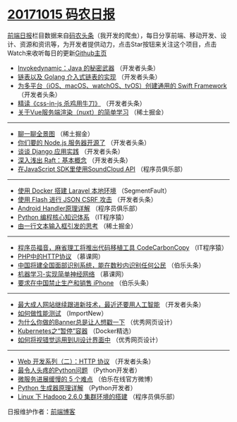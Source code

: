 # [20171015 码农日报](https://toutiao.qdkfweb.cn/date/2017/10/15)

[前端日报](https://qdkfweb.cn/c/news)栏目数据来自[码农头条](https://toutiao.qdkfweb.cn/)（我开发的爬虫），每日分享前端、移动开发、设计、资源和资讯等，为开发者提供动力，点击Star按钮来关注这个项目，点击Watch来收听每日的更新[Github主页](https://github.com/kujian/frontendDaily)
* [Invokedynamic：Java 的秘密武器](https://toutiao.qdkfweb.cn/53822.html) （开发者头条）
* [链表以及 Golang 介入式链表的实现](https://toutiao.qdkfweb.cn/53826.html) （开发者头条）
* [为多平台（iOS、macOS、watchOS、tvOS）创建通用的 Swift Framework](https://toutiao.qdkfweb.cn/53824.html) （开发者头条）
* [精读《css-in-js 杀鸡用牛刀》](https://toutiao.qdkfweb.cn/53827.html) （开发者头条）
* [关于Vue服务端渲染（nuxt）的简单学习](https://toutiao.qdkfweb.cn/53814.html) （稀土掘金）

***
* [聊一聊全景图](https://toutiao.qdkfweb.cn/53812.html) （稀土掘金）
* [你们要的 Node.js 服务器开源了](https://toutiao.qdkfweb.cn/53818.html) （开发者头条）
* [谈谈 Django 应用实践](https://toutiao.qdkfweb.cn/53820.html) （开发者头条）
* [深入浅出 Raft：基本概念](https://toutiao.qdkfweb.cn/53823.html) （开发者头条）
* [在JavaScript SDK里使用SoundCloud API](https://toutiao.qdkfweb.cn/53845.html) （程序员俱乐部）

***
* [使用 Docker 搭建 Laravel 本地环境](https://toutiao.qdkfweb.cn/53811.html) （SegmentFault）
* [使用 Flash 进行 JSON CSRF 攻击](https://toutiao.qdkfweb.cn/53825.html) （开发者头条）
* [Android Handler原理详解](https://toutiao.qdkfweb.cn/53846.html) （程序员俱乐部）
* [Python 编程核心知识体系](https://toutiao.qdkfweb.cn/53847.html) （IT程序猿）
* [由一行文本输入框引发的思考](https://toutiao.qdkfweb.cn/53813.html) （稀土掘金）

***
* [程序员福音，麻省理工将推出代码移植工具 CodeCarbonCopy](https://toutiao.qdkfweb.cn/53848.html) （IT程序猿）
* [PHP中的HTTP协议](https://toutiao.qdkfweb.cn/53838.html) （慕课网）
* [中国将建全国面部识别系统，能在数秒内识别任何公民](https://toutiao.qdkfweb.cn/53849.html) （伯乐头条）
* [机器学习-实现简单神经网络](https://toutiao.qdkfweb.cn/53839.html) （慕课网）
* [要求在中国禁止生产和销售 iPhone](https://toutiao.qdkfweb.cn/53850.html) （伯乐头条）

***
* [最大成人网站继续跟进新技术，最近还要用人工智能](https://toutiao.qdkfweb.cn/53819.html) （开发者头条）
* [如何做性能测试](https://toutiao.qdkfweb.cn/53840.html) （ImportNew）
* [为什么你做的Banner总是让人想戳一下](https://toutiao.qdkfweb.cn/53851.html) （优秀网页设计）
* [Kubernetes之“暂停”容器](https://toutiao.qdkfweb.cn/53841.html) （Docker精选）
* [如何将视错觉运用到UI设计界面中](https://toutiao.qdkfweb.cn/53852.html) （优秀网页设计）

***
* [Web 开发系列（二）：HTTP 协议](https://toutiao.qdkfweb.cn/53821.html) （开发者头条）
* [最令人头疼的Python问题](https://toutiao.qdkfweb.cn/53842.html) （Python开发者）
* [微服务进展缓慢的 5 个难点](https://toutiao.qdkfweb.cn/53853.html) （伯乐在线官方微博）
* [Python 生成器原理详解](https://toutiao.qdkfweb.cn/53843.html) （Python开发者）
* [Linux 下 Hadoop 2.6.0 集群环境的搭建](https://toutiao.qdkfweb.cn/53844.html) （程序员俱乐部）

日报维护作者：[前端博客](https://qdkfweb.cn/) 